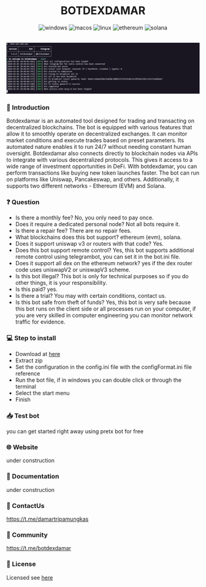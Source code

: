 <h1 align="center">
    BOTDEXDAMAR
</h1>

<p align="center">
  <img alt="windows" src="https://img.shields.io/badge/Windows-0078D6?style=for-the-badge&logo=windows&logoColor=white">
  <img alt="macos" src="https://img.shields.io/badge/mac%20os-000000?style=for-the-badge&logo=macos&logoColor=F0F0F0">
  <img alt="linux" src="https://img.shields.io/badge/Linux-FCC624?style=for-the-badge&logo=linux&logoColor=black">
  <img alt="ethereum" src="https://img.shields.io/badge/Ethereum-3C3C3D?style=for-the-badge&logo=Ethereum&logoColor=white">
  <img alt="solana" src="https://img.shields.io/badge/Solana-000000?style=for-the-badge&logo=Solana&logoColor=white">
</p>

<br>

<img alt="botdexdamar" src="./images/home.png">

<br>

### 📌 Introduction
Botdexdamar is an automated tool designed for trading and transacting on decentralized blockchains. The bot is equipped with various features that allow it to smoothly operate on decentralized exchanges. It can monitor market conditions and execute trades based on preset parameters. Its automated nature enables it to run 24/7 without needing constant human oversight. Botdexdamar also connects directly to blockchain nodes via APIs to integrate with various decentralized protocols. This gives it access to a wide range of investment opportunities in DeFi. With botdexdamar, you can perform transactions like buying new token launches faster. The bot can run on platforms like Uniswap, Pancakeswap, and others. Additionally, it supports two different networks - Ethereum (EVM) and Solana.

### ❓ Question
- Is there a monthly fee? No, you only need to pay once.
- Does it require a dedicated personal node? Not all bots require it.
- Is there a repair fee? There are no repair fees.
- What blockchains does this bot support? ethereum (evm), solana.
- Does it support uniswap v3 or routers with that code? Yes.
- Does this bot support remote control? Yes, this bot supports additional remote control using telegrambot, you can set it in the bot.ini file.
- Does it support all dex on the ethereum network? yes if the dex router code uses uniswapV2 or uniswapV3 scheme.
- Is this bot illegal? This bot is only for technical purposes so if you do other things, it is your responsibility.
- Is this paid? yes.
- Is there a trial? You may with certain conditions, contact us.
- Is this bot safe from theft of funds? Yes, this bot is very safe because this bot runs on the client side or all processes run on your computer, if you are very skilled in computer engineering you can monitor network traffic for evidence.

### 💻 Step to install
- Download at [here](https://github.com/damartripamungkas/botdexdamar/releases)
- Extract zip
- Set the configuration in the config.ini file with the configFormat.ini file reference
- Run the bot file, if in windows you can double click or through the terminal
- Select the start menu
- Finish

### 📥 Test bot
you can get started right away using pretx bot for free

### 🌐 Website
under construction

### 📖 Documentation
under construction

### 📲 ContactUs
https://t.me/damartripamungkas

### 🔔 Community
https://t.me/botdexdamar

### 📝 License
Licensed see [here](./LICENSE)
